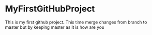 # MyFirstGitHubProject
This is my first github project.
This time merge changes from branch to master but by keeping master as it is 
how are you

